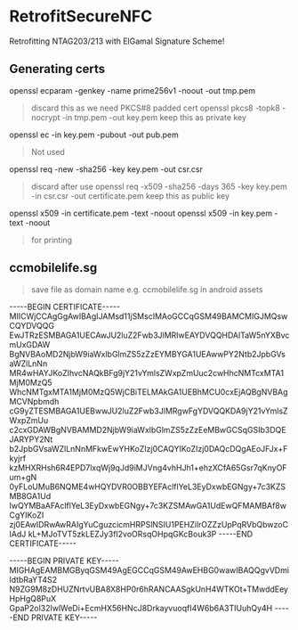 # RetrofitSecureNFC

Retrofitting NTAG203/213 with ElGamal Signature Scheme!

## Generating certs

openssl ecparam -genkey -name prime256v1 -noout -out tmp.pem 
> discard this as we need PKCS#8 padded cert
openssl pkcs8 -topk8 -nocrypt -in tmp.pem -out key.pem 
> keep this as private key

openssl ec -in key.pem -pubout -out pub.pem 
> Not used

openssl req -new -sha256 -key key.pem -out csr.csr
> discard after use
openssl req -x509 -sha256 -days 365 -key key.pem -in csr.csr -out certificate.pem 
> keep this as public key

openssl x509 -in certificate.pem -text -noout 
openssl x509 -in key.pem -text -noout 
> for printing

## ccmobilelife.sg
> save file as domain name e.g. ccmobilelife.sg in android assets

-----BEGIN CERTIFICATE-----
MIICWjCCAgGgAwIBAgIJAMsd11jSMscIMAoGCCqGSM49BAMCMIGJMQswCQYDVQQG
EwJTRzESMBAGA1UECAwJU2luZ2Fwb3JlMRIwEAYDVQQHDAlTaW5nYXBvcmUxGDAW
BgNVBAoMD2NjbW9iaWxlbGlmZS5zZzEYMBYGA1UEAwwPY2Ntb2JpbGVsaWZlLnNn
MR4wHAYJKoZIhvcNAQkBFg9jY21vYmlsZWxpZmUuc2cwHhcNMTcxMTA1MjM0MzQ5
WhcNMTgxMTA1MjM0MzQ5WjCBiTELMAkGA1UEBhMCU0cxEjAQBgNVBAgMCVNpbmdh
cG9yZTESMBAGA1UEBwwJU2luZ2Fwb3JlMRgwFgYDVQQKDA9jY21vYmlsZWxpZmUu
c2cxGDAWBgNVBAMMD2NjbW9iaWxlbGlmZS5zZzEeMBwGCSqGSIb3DQEJARYPY2Nt
b2JpbGVsaWZlLnNnMFkwEwYHKoZIzj0CAQYIKoZIzj0DAQcDQgAEoJFJx+Fkyjrf
kzMHXRHsh6R4EPD7lxqWj9qJd9iMJVng4vhHJh1+ehzXCfA65Gsr7qKnyOFum+gN
0yFLoUMuB6NQME4wHQYDVR0OBBYEFAclflYeL3EyDxwbEGNgy+7c3KZSMB8GA1Ud
IwQYMBaAFAclflYeL3EyDxwbEGNgy+7c3KZSMAwGA1UdEwQFMAMBAf8wCgYIKoZI
zj0EAwIDRwAwRAIgYuCguzcicmHRPSlNSIU1PEHZilrOZZzUpPqRVbQbwzoCIAdJ
kL+MJoTVT5zkLEZJy3fI2voORsqOHpqGKcBouk3P
-----END CERTIFICATE-----

-----BEGIN PRIVATE KEY-----
MIGHAgEAMBMGByqGSM49AgEGCCqGSM49AwEHBG0wawIBAQQgvVDmildtbRaYT4S2
N9ZG9M8zDHUZNrtvUBA8X8HP0r6hRANCAASgkUnH4WTKOt+TMwddEeyHpHgQ8PuX
GpaP2ol32IwlWeDi+EcmHX56HNcJ8DrkayvuoqfI4W6b6A3TIUuhQy4H
-----END PRIVATE KEY-----
